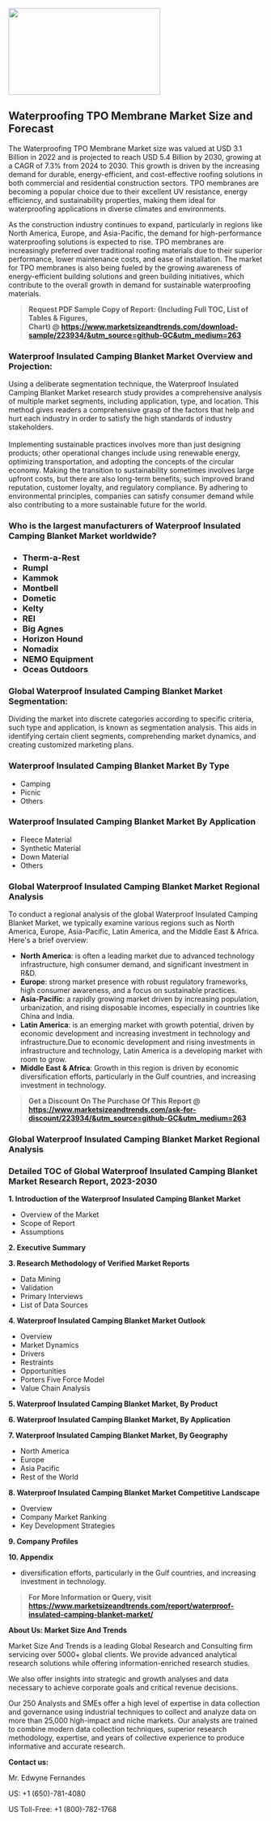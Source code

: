 <p><img class="alignnone size-medium wp-image-20088" src="https://ffe5etoiles.com/wp-content/uploads/2024/12/MST1-300x171.png" alt="" width="300" height="171" /></p><h2>Waterproofing TPO Membrane Market Size and Forecast</h2><p>The Waterproofing TPO Membrane Market size was valued at USD 3.1 Billion in 2022 and is projected to reach USD 5.4 Billion by 2030, growing at a CAGR of 7.3% from 2024 to 2030. This growth is driven by the increasing demand for durable, energy-efficient, and cost-effective roofing solutions in both commercial and residential construction sectors. TPO membranes are becoming a popular choice due to their excellent UV resistance, energy efficiency, and sustainability properties, making them ideal for waterproofing applications in diverse climates and environments.</p><p>As the construction industry continues to expand, particularly in regions like North America, Europe, and Asia-Pacific, the demand for high-performance waterproofing solutions is expected to rise. TPO membranes are increasingly preferred over traditional roofing materials due to their superior performance, lower maintenance costs, and ease of installation. The market for TPO membranes is also being fueled by the growing awareness of energy-efficient building solutions and green building initiatives, which contribute to the overall growth in demand for sustainable waterproofing materials.</p></p><blockquote id="" class=""><strong>Request PDF Sample Copy of Report: (Including Full TOC, List of Tables &amp; Figures, Chart)&nbsp;@&nbsp;<strong><a href="https://www.marketsizeandtrends.com/download-sample/223934/&utm_source=github-GC&utm_medium=263" target="_blank">https://www.marketsizeandtrends.com/download-sample/223934/&utm_source=github-GC&utm_medium=263</a></strong></strong></blockquote><h3 id="" class="">Waterproof Insulated Camping Blanket Market&nbsp;Overview and Projection:</h3><p id="" class="">Using a deliberate segmentation technique, the Waterproof Insulated Camping Blanket Market research study provides a comprehensive analysis of multiple market segments, including application, type, and location. This method gives readers a comprehensive grasp of the factors that help and hurt each industry in order to satisfy the high standards of industry stakeholders. <br /> <br />Implementing sustainable practices involves more than just designing products; other operational changes include using renewable energy, optimizing transportation, and adopting the concepts of the circular economy. Making the transition to sustainability sometimes involves large upfront costs, but there are also long-term benefits, such improved brand reputation, customer loyalty, and regulatory compliance. By adhering to environmental principles, companies can satisfy consumer demand while also contributing to a more sustainable future for the world.</p><h3 id="" class="">Who is the largest manufacturers of&nbsp;Waterproof Insulated Camping Blanket Market worldwide?</h3><h3 class=""><p><ul><li>Therm-a-Rest </li><li> Rumpl </li><li> Kammok </li><li> Montbell </li><li> Dometic </li><li> Kelty </li><li> REI </li><li> Big Agnes </li><li> Horizon Hound </li><li> Nomadix </li><li> NEMO Equipment </li><li> Oceas Outdoors</li></ul></p></h3><h3 id="" class="">Global&nbsp;Waterproof Insulated Camping Blanket Market Segmentation:</h3><p id="" class="">Dividing the market into discrete categories according to specific criteria, such type and application, is known as segmentation analysis. This aids in identifying certain client segments, comprehending market dynamics, and creating customized marketing plans.</p><h3 id="" class="">Waterproof Insulated Camping Blanket Market&nbsp;By Type</h3><p><p><ul><li>Camping</li><li> Picnic</li><li> Others</p></li></ul></p></p><h3 id="" class="">Waterproof Insulated Camping Blanket Market&nbsp;By Application</h3><p class=""><p><ul><li>Fleece Material</li><li> Synthetic Material</li><li> Down Material</li><li> Others</li></ul></p></p><h3 id="" class="">Global Waterproof Insulated Camping Blanket Market Regional Analysis</h3><p id="" class="">To conduct a regional analysis of the global Waterproof Insulated Camping Blanket Market, we typically examine various regions such as North America, Europe, Asia-Pacific, Latin America, and the Middle East &amp; Africa. Here's a brief overview:</p><ul><li><strong>North America</strong>: is often a leading market due to advanced technology infrastructure, high consumer demand, and significant investment in R&amp;D.</li><li><strong>Europe</strong>: strong market presence with robust regulatory frameworks, high consumer awareness, and a focus on sustainable practices.</li><li><strong>Asia-Pacific</strong>: a rapidly growing market driven by increasing population, urbanization, and rising disposable incomes, especially in countries like China and India.</li><li><strong>Latin America</strong>: is an emerging market with growth potential, driven by economic development and increasing investment in technology and infrastructure.Due to economic development and rising investments in infrastructure and technology, Latin America is a developing market with room to grow.</li><li><strong>Middle East &amp; Africa</strong>: Growth in this region is driven by economic diversification efforts, particularly in the Gulf countries, and increasing investment in technology.</li></ul><blockquote id="" class=""><strong>Get a Discount On The Purchase Of This Report @ <strong><a href="https://www.marketsizeandtrends.com/ask-for-discount/223934/&utm_source=github-GC&utm_medium=263" target="_blank">https://www.marketsizeandtrends.com/ask-for-discount/223934/&utm_source=github-GC&utm_medium=263</a></strong></strong></blockquote><h3 id="" class="">Global Waterproof Insulated Camping Blanket Market Regional Analysis</h3><h3 id="" class="">Detailed TOC of Global Waterproof Insulated Camping Blanket Market Research Report, 2023-2030</h3><p id="" class=""><strong>1. Introduction of the Waterproof Insulated Camping Blanket Market</strong></p><ul><li>Overview of the Market</li><li>Scope of Report</li><li>Assumptions</li></ul><p id="" class=""><strong>2. Executive Summary</strong></p><p id="" class=""><strong>3. Research Methodology of Verified Market Reports</strong></p><ul><li>Data Mining</li><li>Validation</li><li>Primary Interviews</li><li>List of Data Sources</li></ul><p id="" class=""><strong>4. Waterproof Insulated Camping Blanket Market Outlook</strong></p><ul><li>Overview</li><li>Market Dynamics</li><li>Drivers</li><li>Restraints</li><li>Opportunities</li><li>Porters Five Force Model</li><li>Value Chain Analysis</li></ul><p id="" class=""><strong>5. Waterproof Insulated Camping Blanket Market, By Product</strong></p><p id="" class=""><strong>6. Waterproof Insulated Camping Blanket Market, By Application</strong></p><p id="" class=""><strong>7. Waterproof Insulated Camping Blanket Market, By Geography</strong></p><ul><li>North America</li><li>Europe</li><li>Asia Pacific</li><li>Rest of the World</li></ul><p id="" class=""><strong>8. Waterproof Insulated Camping Blanket Market Competitive Landscape</strong></p><ul><li>Overview</li><li>Company Market Ranking</li><li>Key Development Strategies</li></ul><p id="" class=""><strong>9. Company Profiles</strong></p><p id="" class=""><strong>10. Appendix</strong></p><ul><li>diversification efforts, particularly in the Gulf countries, and increasing investment in technology.</li></ul><blockquote id="" class=""><strong>For More Information or Query, visit <strong><strong><a href="https://www.marketsizeandtrends.com/report/waterproof-insulated-camping-blanket-market/" target="_blank">https://www.marketsizeandtrends.com/report/waterproof-insulated-camping-blanket-market/</a></strong></strong></strong></blockquote><p id="" class=""><strong>About Us: Market Size And Trends</strong></p><p id="" class="">Market Size And Trends is a leading Global Research and Consulting firm servicing over 5000+ global clients. We provide advanced analytical research solutions while offering information-enriched research studies.</p><p id="" class="">We also offer insights into strategic and growth analyses and data necessary to achieve corporate goals and critical revenue decisions.</p><p id="" class="">Our 250 Analysts and SMEs offer a high level of expertise in data collection and governance using industrial techniques to collect and analyze data on more than 25,000 high-impact and niche markets. Our analysts are trained to combine modern data collection techniques, superior research methodology, expertise, and years of collective experience to produce informative and accurate research.</p><p id="" class=""><strong>Contact us:</strong></p><p id="" class="">Mr. Edwyne Fernandes</p><p id="" class="">US: +1 (650)-781-4080</p><p id="" class="">US Toll-Free: +1 (800)-782-1768</p>
